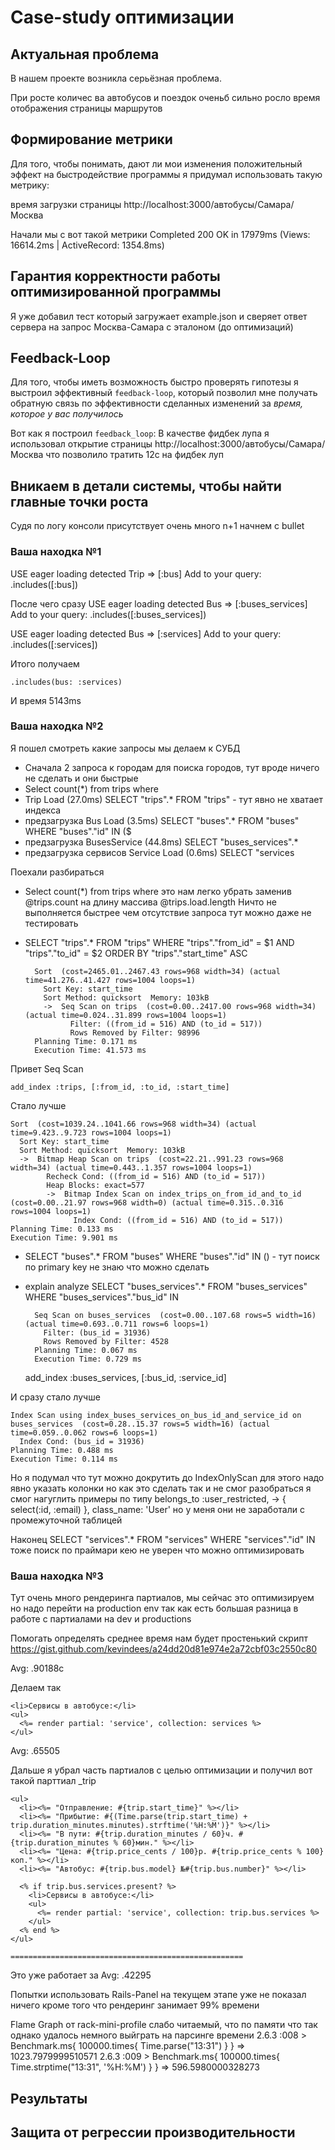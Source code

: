 # Case-study оптимизации

## Актуальная проблема
В нашем проекте возникла серьёзная проблема.

При росте количес ва автобусов и поездок оченьб сильно росло время отображения страницы маршрутов


## Формирование метрики
Для того, чтобы понимать, дают ли мои изменения положительный эффект на быстродействие программы я придумал использовать такую метрику: 


время загрузки страницы http://localhost:3000/автобусы/Самара/Москва

Начали мы с вот такой метрики 
Completed 200 OK in 17979ms (Views: 16614.2ms | ActiveRecord: 1354.8ms)


## Гарантия корректности работы оптимизированной программы

Я уже добавил тест который загружает example.json и сверяет ответ сервера на запрос Москва-Самара с эталоном (до оптимизаций)

## Feedback-Loop
Для того, чтобы иметь возможность быстро проверять гипотезы я выстроил эффективный `feedback-loop`, который позволил мне получать обратную связь по эффективности сделанных изменений за *время, которое у вас получилось*

Вот как я построил `feedback_loop`: 
В качестве фидбек лупа я использовал открытие страницы http://localhost:3000/автобусы/Самара/Москва
что позволило тратить 12с на фидбек луп

## Вникаем в детали системы, чтобы найти главные точки роста
Судя по логу консоли присутствует очень много n+1 начнем с bullet


### Ваша находка №1

USE eager loading detected
  Trip => [:bus]
  Add to your query: .includes([:bus])
  
После чего сразу 
USE eager loading detected
  Bus => [:buses_services]
  Add to your query: .includes([:buses_services])
  
USE eager loading detected
  Bus => [:services]
  Add to your query: .includes([:services])    

Итого получаем 

    .includes(bus: :services)

И время 5143ms


### Ваша находка №2
Я пошел смотреть какие запросы мы делаем к СУБД

- Сначала 2 запроса к городам для поиска городов, тут вроде ничего не сделать и они быстрые
- Select count(*) from trips where 
- Trip Load (27.0ms)  SELECT "trips".* FROM "trips" - тут явно не хватает индекса
- предзагрузка Bus Load (3.5ms)   SELECT "buses".* FROM "buses" WHERE "buses"."id" IN ($
- предзагрузка BusesService  (44.8ms)  SELECT "buses_services".*
- предзагрузка сервисов Service Load (0.6ms)  SELECT "services


Поехали разбираться
- Select count(*) from trips where  это нам легко убрать заменив @trips.count на длину массива @trips.load.length
Ничто не выполняется быстрее чем отсутствие запроса тут можно даже не тестировать


- SELECT "trips".* FROM "trips" WHERE "trips"."from_id" = $1 AND "trips"."to_id" = $2 ORDER BY "trips"."start_time" ASC

        Sort  (cost=2465.01..2467.43 rows=968 width=34) (actual time=41.276..41.427 rows=1004 loops=1)
          Sort Key: start_time
          Sort Method: quicksort  Memory: 103kB
          ->  Seq Scan on trips  (cost=0.00..2417.00 rows=968 width=34) (actual time=0.024..31.899 rows=1004 loops=1)
                Filter: ((from_id = 516) AND (to_id = 517))
                Rows Removed by Filter: 98996
        Planning Time: 0.171 ms
        Execution Time: 41.573 ms

Привет Seq Scan

    add_index :trips, [:from_id, :to_id, :start_time]
   
Стало лучше

    Sort  (cost=1039.24..1041.66 rows=968 width=34) (actual time=9.423..9.723 rows=1004 loops=1)
      Sort Key: start_time
      Sort Method: quicksort  Memory: 103kB
      ->  Bitmap Heap Scan on trips  (cost=22.21..991.23 rows=968 width=34) (actual time=0.443..1.357 rows=1004 loops=1)
            Recheck Cond: ((from_id = 516) AND (to_id = 517))
            Heap Blocks: exact=577
            ->  Bitmap Index Scan on index_trips_on_from_id_and_to_id  (cost=0.00..21.97 rows=968 width=0) (actual time=0.315..0.316 rows=1004 loops=1)
                  Index Cond: ((from_id = 516) AND (to_id = 517))
    Planning Time: 0.133 ms
    Execution Time: 9.901 ms
   
- SELECT "buses".* FROM "buses" WHERE "buses"."id" IN () - тут поиск по primary key не знаю что можно сделать

- explain analyze SELECT "buses_services".* FROM "buses_services" WHERE "buses_services"."bus_id" IN 

        Seq Scan on buses_services  (cost=0.00..107.68 rows=5 width=16) (actual time=0.693..0.711 rows=6 loops=1)
          Filter: (bus_id = 31936)
          Rows Removed by Filter: 4528
        Planning Time: 0.067 ms
        Execution Time: 0.729 ms



    add_index :buses_services, [:bus_id, :service_id]
    
И сразу стало лучше

    Index Scan using index_buses_services_on_bus_id_and_service_id on buses_services  (cost=0.28..15.37 rows=5 width=16) (actual time=0.059..0.062 rows=6 loops=1)
      Index Cond: (bus_id = 31936)
    Planning Time: 0.488 ms
    Execution Time: 0.114 ms

Но я подумал что тут можно докрутить до IndexOnlyScan для этого надо явно указать колонки но как это сделать так и не смог разобраться
я смог нагуглить примеры по типу belongs_to :user_restricted, -> { select(:id, :email) }, class_name: 'User' но у меня они не заработали с промежуточной таблицей

Наконец SELECT "services".* FROM "services" WHERE "services"."id" IN тоже поиск по праймари кею не уверен что можно оптимизировать


### Ваша находка №3 
Тут очень много рендеринга партиалов, мы сейчас это оптимизируем но надо перейти на production env так как есть большая разница в работе с партиалами на dev и productions


Помогать определять среднее время нам будет простенький скрипт 
https://gist.github.com/kevindees/a24dd20d81e974e2a72cbf03c2550c80

Avg: .90188c

Делаем так 
    
    <li>Сервисы в автобусе:</li>
    <ul>
      <%= render partial: 'service', collection: services %>
    </ul>
    
Avg: .65505


Дальше я убрал часть партиалов с целью оптимизации и получил вот такой парттиал _trip

    <ul>
      <li><%= "Отправление: #{trip.start_time}" %></li>
      <li><%= "Прибытие: #{(Time.parse(trip.start_time) + trip.duration_minutes.minutes).strftime('%H:%M')}" %></li>
      <li><%= "В пути: #{trip.duration_minutes / 60}ч. #{trip.duration_minutes % 60}мин." %></li>
      <li><%= "Цена: #{trip.price_cents / 100}р. #{trip.price_cents % 100}коп." %></li>
      <li><%= "Автобус: #{trip.bus.model} №#{trip.bus.number}" %></li>
    
      <% if trip.bus.services.present? %>
        <li>Сервисы в автобусе:</li>
        <ul>
          <%= render partial: 'service', collection: trip.bus.services %>
        </ul>
      <% end %>
    </ul>
    
    ====================================================
    
Это уже работает за 
Avg: .42295    
    

Попытки использовать Rails-Panel на текущем этапе уже не показал ничего кроме того что рендеринг занимает 99% времени

Flame Graph от rack-mini-profile слабо читаемый, что по памяти что так однако удалось немного выйграть на парсинге времени 
2.6.3 :008 > Benchmark.ms{ 100000.times{ Time.parse("13:31") } }
 => 1023.7979999510571 
2.6.3 :009 > Benchmark.ms{ 100000.times{ Time.strptime("13:31", '%H:%M') } }
 => 596.5980000328273 


## Результаты


## Защита от регрессии производительности


